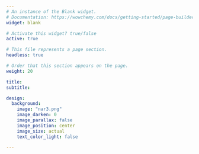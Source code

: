 ```yaml
---
# An instance of the Blank widget.
# Documentation: https://wowchemy.com/docs/getting-started/page-builder/
widget: blank

# Activate this widget? true/false
active: true

# This file represents a page section.
headless: true

# Order that this section appears on the page.
weight: 20

title: 
subtitle:

design:
  background:
    image: "nar3.png"
    image_darken: 0
    image_parallax: false
    image_position: center
    image_size: actual
    text_color_light: false
    
---
```


